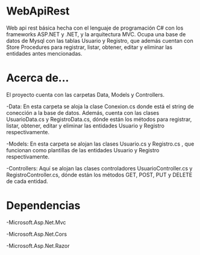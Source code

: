 # WebApiRest
Web api rest básica hecha con el lenguaje de programación C# con los frameworks ASP.NET y .NET, y la arquitectura MVC. 
Ocupa una base de datos de Mysql con las tablas Usuario y Registro, que además cuentan con Store Procedures para
registrar, listar, obtener, editar y eliminar las entidades antes mencionadas.

# Acerca de...

El proyecto cuenta con las carpetas Data, Models y Controllers.

-Data: En esta carpeta se aloja la clase Conexion.cs donde está el string de conección a la base de datos. Además, cuenta con las clases
UsuarioData.cs y RegistroData.cs, dónde están los métodos para registrar, listar, obtener, editar y eliminar las entidades Usuario y Registro
respectivamente.

-Models: En esta carpeta se alojan las clases Usuario.cs y Registro.cs , que funcionan como plantillas de las entidades Usuario y 
Registro respectivamente.

-Controllers: Aquí se alojan las clases controladores UsuarioController.cs y RegistroController.cs, dónde están los métodos GET, POST,
PUT y DELETE de cada entidad.

# Dependencias

-Microsoft.Asp.Net.Mvc

-Microsoft.Asp.Net.Cors

-Microsoft.Asp.Net.Razor
